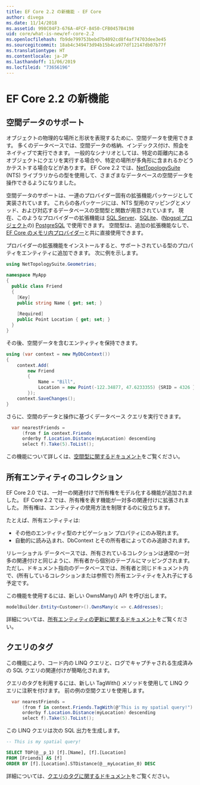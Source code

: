 ```yaml
---
title: EF Core 2.2 の新機能 - EF Core
author: divega
ms.date: 11/14/2018
ms.assetid: 998C04F3-676A-4FCF-8450-CFB0457B4198
uid: core/what-is-new/ef-core-2.2
ms.openlocfilehash: fb9de799753bebd7b4092cd8f4af74703dee3e45
ms.sourcegitcommit: 18ab4c349473d94b15b4ca977df12147db07b77f
ms.translationtype: HT
ms.contentlocale: ja-JP
ms.lasthandoff: 11/06/2019
ms.locfileid: "73656196"
---
```

# <a name="new-features-in-ef-core-22"></a>EF Core 2.2 の新機能

## <a name="spatial-data-support"></a>空間データのサポート

オブジェクトの物理的な場所と形状を表現するために、空間データを使用できます。
多くのデータベースでは、空間データの格納、インデックス付け、照会をネイティブで実行できます。
一般的なシナリオとしては、特定の距離内にあるオブジェクトにクエリを実行する場合や、特定の場所が多角形に含まれるかどうかテストする場合などがあります。
EF Core 2.2 では、[NetTopologySuite](https://github.com/NetTopologySuite/NetTopologySuite) (NTS) ライブラリからの型を使用して、さまざまなデータベースの空間データを操作できるようになりました。

空間データのサポートは、一連のプロバイダー固有の拡張機能パッケージとして実装されています。
これらの各パッケージには、NTS 型用のマッピングとメソッド、および対応するデータベースの空間型と関数が用意されています。
現在、このようなプロバイダーの拡張機能は [SQL Server](https://www.nuget.org/packages/Microsoft.EntityFrameworkCore.SqlServer.NetTopologySuite/)、[SQLite](https://www.nuget.org/packages/Microsoft.EntityFrameworkCore.Sqlite.NetTopologySuite/)、([Npgsql プロジェクト](https://www.npgsql.org/)の) [PostgreSQL](https://www.nuget.org/packages/Npgsql.EntityFrameworkCore.PostgreSQL.NetTopologySuite/) で使用できます。
空間型は、追加の拡張機能なしで、[EF Core のメモリ内プロバイダー](xref:core/providers/in-memory/index)と共に直接使用できます。

プロバイダーの拡張機能をインストールすると、サポートされている型のプロパティをエンティティに追加できます。 次に例を示します。

``` csharp
using NetTopologySuite.Geometries;

namespace MyApp
{
  public class Friend
  {
    [Key]
    public string Name { get; set; }
  
    [Required]
    public Point Location { get; set; }
  }
}
```

その後、空間データを含むエンティティを保持できます。

``` csharp
using (var context = new MyDbContext())
{
    context.Add(
        new Friend
        {
            Name = "Bill",
            Location = new Point(-122.34877, 47.6233355) {SRID = 4326 }
        });
    context.SaveChanges();
}
```

さらに、空間のデータと操作に基づくデータベース クエリを実行できます。

``` csharp
  var nearestFriends =
      (from f in context.Friends
      orderby f.Location.Distance(myLocation) descending
      select f).Take(5).ToList();
```

この機能について詳しくは、[空間型に関するドキュメント](xref:core/modeling/spatial)をご覧ください。

## <a name="collections-of-owned-entities"></a>所有エンティティのコレクション

EF Core 2.0 では、一対一の関連付けで所有権をモデル化する機能が追加されました。
EF Core 2.2 では、所有権を表す機能が一対多の関連付けに拡張されました。
所有権は、エンティティの使用方法を制限するのに役立ちます。

たとえば、所有エンティティは:

- その他のエンティティ型のナビゲーション プロパティにのみ現れます。
- 自動的に読み込まれ、DbContext とその所有者によってのみ追跡されます。

リレーショナル データベースでは、所有されているコレクションは通常の一対多の関連付けと同じように、所有者から個別のテーブルにマッピングされます。
ただし、ドキュメント指向のデータベースでは、所有者と同じドキュメント内で、(所有しているコレクションまたは参照で) 所有エンティティを入れ子にする予定です。

この機能を使用するには、新しい OwnsMany() API を呼び出します。

``` csharp
modelBuilder.Entity<Customer>().OwnsMany(c => c.Addresses);
```

詳細については、[所有エンティティの更新に関するドキュメント](xref:core/modeling/owned-entities#collections-of-owned-types)をご覧ください。

## <a name="query-tags"></a>クエリのタグ

この機能により、コード内の LINQ クエリと、ログでキャプチャされる生成済みの SQL クエリの関連付けが簡略化されます。

クエリのタグを利用するには、新しい TagWith() メソッドを使用して LINQ クエリに注釈を付けます。
前の例の空間クエリを使用します。

``` csharp
  var nearestFriends =
      (from f in context.Friends.TagWith(@"This is my spatial query!")
      orderby f.Location.Distance(myLocation) descending
      select f).Take(5).ToList();
```

この LINQ クエリは次の SQL 出力を生成します。

``` sql
-- This is my spatial query!

SELECT TOP(@__p_1) [f].[Name], [f].[Location]
FROM [Friends] AS [f]
ORDER BY [f].[Location].STDistance(@__myLocation_0) DESC
```

詳細については、[クエリのタグに関するドキュメント](xref:core/querying/tags)をご覧ください。
